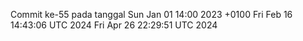 Commit ke-55 pada tanggal Sun Jan 01 14:00 2023 +0100
Fri Feb 16 14:43:06 UTC 2024
Fri Apr 26 22:29:51 UTC 2024
